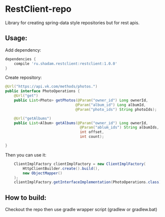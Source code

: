 # RestClient-repo

Library for creating spring-data style repositories but for rest apis.

Usage:
-------------------------------------------------------------------

Add dependency:
```groovy
dependencies {
    compile 'ru.shadam.restclient:restclient:1.0.0'
}
```

Create repository:
```java
@Url("https://api.vk.com/methods/photos.")
public interface PhotoOperations {
    @Url("get")
    public List<Photo> getPhotos(@Param("owner_id") Long ownerId,
                                @Param("album_id") Long albumId,
                                @Param("photo_ids") String photoIds);

    @Url("getAlbums")
    public List<Album> getAlbums(@Param("owner_id") Long ownerId,
                                  @Param("ablum_ids") String albumIds,
                                  int offset,
                                  int count);

}
```

Then you can use it:
```java
    ClientImplFactory clientImplFactory = new ClientImplFactory(
        HttpClientBuilder.create().build(),
        new ObjectMapper()
    );
    clientImplFactory.getInterfaceImplementation(PhotoOperations.class)
```


How to build:
--------------------------------
Checkout the repo then use gradle wrapper script (gradlew or gradlew.bat)